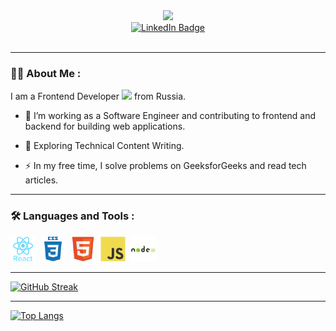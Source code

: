 <div id="header" align="center">
  <img src="https://media.giphy.com/media/xT8qB5aGYuXyPbRpNm/giphy.gif" width="100"/>
</div>
<div id="badges"  align="center">
  <a href="https://vk.com/belozerovdm">
    <img src="https://img.shields.io/badge/VKontakte-blue?logo=VK&logoColor=white&style=for-the-badge" alt="LinkedIn Badge"/>
  </a>
</div>
<div id="counter" align="center">
  <img src="https://komarev.com/ghpvc/?username=DmitriyBelozerov&style=flat-square&color=blue" alt=""/>
</div>

---

### :man_technologist: About Me :
I am a Frontend Developer <img src="https://media.giphy.com/media/WUlplcMpOCEmTGBtBW/giphy.gif" width="30"> from Russia.

- :telescope: I’m working as a Software Engineer and contributing to frontend and backend for building web applications.

- :seedling: Exploring Technical Content Writing.

- :zap: In my free time, I solve problems on GeeksforGeeks and read tech articles.

---

### :hammer_and_wrench: Languages and Tools :
<div>
  <img src="https://github.com/devicons/devicon/blob/master/icons/react/react-original-wordmark.svg" title="React" alt="React" width="40" height="40"/>&nbsp;
  <img src="https://github.com/devicons/devicon/blob/master/icons/css3/css3-plain-wordmark.svg"  title="CSS3" alt="CSS" width="40" height="40"/>&nbsp;
  <img src="https://github.com/devicons/devicon/blob/master/icons/html5/html5-original.svg" title="HTML5" alt="HTML" width="40" height="40"/>&nbsp;
  <img src="https://github.com/devicons/devicon/blob/master/icons/javascript/javascript-original.svg" title="JavaScript" alt="JavaScript" width="40" height="40"/>&nbsp;
  <img src="https://github.com/devicons/devicon/blob/master/icons/nodejs/nodejs-original-wordmark.svg" title="NodeJS" alt="NodeJS" width="40" height="40"/>&nbsp;
</div>

---

[![GitHub Streak](http://github-readme-streak-stats.herokuapp.com?user=DmitriyBelozerov&theme=dark&hide_border=true&exclude_days=Mon)](https://git.io/streak-stats)

---

[![Top Langs](https://github-readme-stats.vercel.app/api/top-langs/?username=DmitriyBelozerov)](https://github.com/anuraghazra/github-readme-stats)

<!-- :mailbox:How to reach me: [![Linkedin Badge](https://img.shields.io/badge/-kakbar-blue?style=flat&logo=Linkedin&logoColor=white)](your-linkedin-url)-->


<!--
**DmitriyBelozerov/DmitriyBelozerov** is a ✨ _special_ ✨ repository because its `README.md` (this file) appears on your GitHub profile.

Here are some ideas to get you started:

- 🔭 I’m currently working on ...
- 🌱 I’m currently learning ...
- 👯 I’m looking to collaborate on ...
- 🤔 I’m looking for help with ...
- 💬 Ask me about ...
- 📫 How to reach me: ...
- 😄 Pronouns: ...
- ⚡ Fun fact: ...
-->
